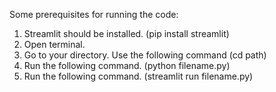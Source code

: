 Some prerequisites for running the code:
1. Streamlit should be installed.
   (pip install streamlit)
2. Open terminal.
3. Go to your directory.
   Use the following command
    (cd path)
5. Run the following command.
   (python filename.py)
6. Run the following command.
   (streamlit run filename.py) 
